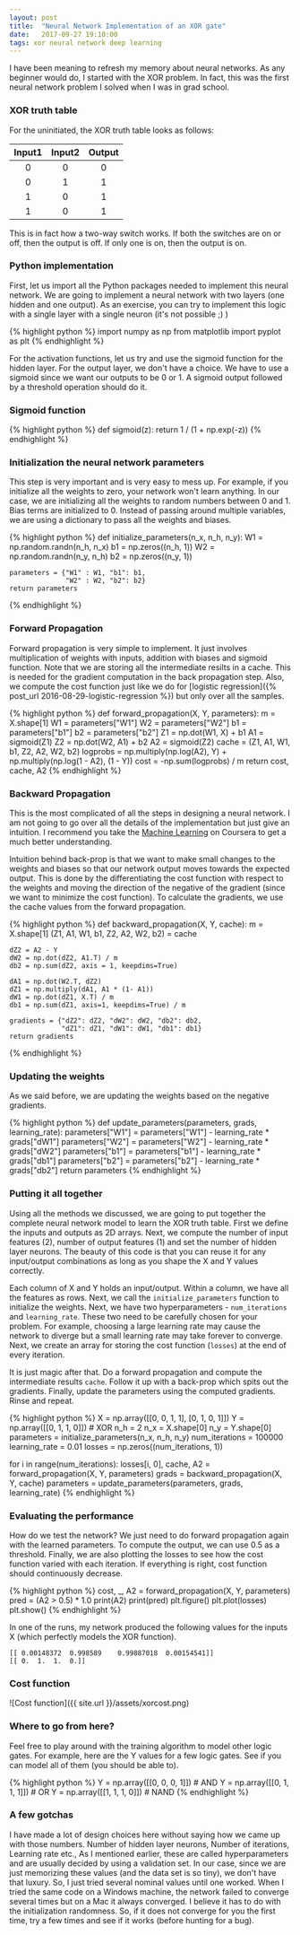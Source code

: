 ```yaml
---
layout: post
title:  "Neural Network Implementation of an XOR gate"
date:   2017-09-27 19:10:00
tags: xor neural network deep learning
---
```


I have been meaning to refresh my memory about neural networks. As any beginner would do, I started with the XOR problem. In fact, this was the first neural network problem I solved when I was in grad school.

### XOR truth table

For the uninitiated, the XOR truth table looks as follows:

| Input1 | Input2 | Output  |
| :----: |:------:|:-------:|
| 0 | 0 | 0 |
| 0 | 1 | 1 |
| 1 | 0 | 1 |
| 1 | 0 | 1 |

This is in fact how a two-way switch works. If both the switches are on or off, then the output is off. If only one is on, then the output is on.  

### Python implementation

First, let us import all the Python packages needed to implement this neural network. We are going to implement a neural network with two layers (one hidden and one output). As an exercise, you can try to implement this logic with a single layer with a single neuron (it's not possible ;) )

{% highlight python %}
import numpy as np
from matplotlib import pyplot as plt
{% endhighlight %}

For the activation functions, let us try and use the sigmoid function for the hidden layer. For the output layer, we don't have a choice. We have to use a sigmoid since we want our outputs to be 0 or 1. A sigmoid output followed by a threshold operation should do it.

### Sigmoid function

{% highlight python %}
def sigmoid(z):
    return 1 / (1 + np.exp(-z))
{% endhighlight %}

### Initialization the neural network parameters

This step is very important and is very easy to mess up. For example, if you initialize all the weights to zero, your network won't learn anything. In our case, we are initializing all the weights to random numbers between 0 and 1. Bias terms are initialized to 0. Instead of passing around multiple variables, we are using a dictionary to pass all the weights and biases.

{% highlight python %}
def initialize_parameters(n_x, n_h, n_y):
    W1 = np.random.randn(n_h, n_x)
    b1 = np.zeros((n_h, 1))
    W2 = np.random.randn(n_y, n_h)
    b2 = np.zeros((n_y, 1))
    
    parameters = {"W1" : W1, "b1": b1,
                  "W2" : W2, "b2": b2}
    return parameters
{% endhighlight %}

### Forward Propagation

Forward propagation is very simple to implement. It just involves multiplication of weights with inputs, addition with biases and sigmoid function. Note that we are storing all the intermediate resilts in a cache. This is needed for the gradient computation in the back propagation step. Also, we compute the cost function just like we do for [logistic regression]({% post_url 2016-08-29-logistic-regression %}) but only over all the samples.

{% highlight python %}
def forward_propagation(X, Y, parameters):
    m = X.shape[1]
    W1 = parameters["W1"]
    W2 = parameters["W2"]
    b1 = parameters["b1"]
    b2 = parameters["b2"]
    Z1 = np.dot(W1, X) + b1
    A1 = sigmoid(Z1)
    Z2 = np.dot(W2, A1) + b2
    A2 = sigmoid(Z2)
    cache = (Z1, A1, W1, b1, Z2, A2, W2, b2)
    logprobs = np.multiply(np.log(A2), Y) + np.multiply(np.log(1 - A2), (1 - Y))
    cost = -np.sum(logprobs) / m
    return cost, cache, A2
{% endhighlight %}

### Backward Propagation

This is the most complicated of all the steps in designing a neural network. I am not going to go over all the details of the implementation but just give an intuition. I recommend you take the [Machine Learning](https://www.coursera.org/learn/machine-learning) on Coursera to get a much better understanding. 

Intuition behind back-prop is that we want to make small changes to the weights and biases so that our network output moves towards the expected output. This is done by the differentiating the cost function with respect to the weights and moving the direction of the negative of the gradient (since we want to minimize the cost function). To calculate the gradients, we use the cache values from the forward propagation. 

{% highlight python %}
def backward_propagation(X, Y, cache):
    m = X.shape[1]
    (Z1, A1, W1, b1, Z2, A2, W2, b2) = cache
    
    dZ2 = A2 - Y
    dW2 = np.dot(dZ2, A1.T) / m
    db2 = np.sum(dZ2, axis = 1, keepdims=True)
    
    dA1 = np.dot(W2.T, dZ2)
    dZ1 = np.multiply(dA1, A1 * (1- A1))
    dW1 = np.dot(dZ1, X.T) / m
    db1 = np.sum(dZ1, axis=1, keepdims=True) / m
    
    gradients = {"dZ2": dZ2, "dW2": dW2, "db2": db2,
                 "dZ1": dZ1, "dW1": dW1, "db1": db1}
    return gradients
{% endhighlight %}

### Updating the weights

As we said before, we are updating the weights based on the negative gradients. 

{% highlight python %}
def update_parameters(parameters, grads, learning_rate):
    parameters["W1"] = parameters["W1"] - learning_rate * grads["dW1"]
    parameters["W2"] = parameters["W2"] - learning_rate * grads["dW2"]
    parameters["b1"] = parameters["b1"] - learning_rate * grads["db1"]
    parameters["b2"] = parameters["b2"] - learning_rate * grads["db2"]
    return parameters
{% endhighlight %}

### Putting it all together

Using all the methods we discussed, we are going to put together the complete neural network model to learn the XOR truth table. First we define the inputs and outputs as 2D arrays. Next, we compute the number of input features (2), number of output features (1) and set the number of hidden layer neurons. The beauty of this code is that you can reuse it for any input/output combinations as long as you shape the X and Y values correctly.

Each column of X and Y holds an input/output. Within a column, we have all the features as rows. Next, we call the `initialize_parameters` function to initialize the weights. Next, we have two hyperparameters - `num_iterations` and `learning_rate`. These two need to be carefully chosen for your problem. For example, choosing a large learning rate may cause the network to diverge but a small learning rate may take forever to converge. Next, we create an array for storing the cost function (`losses`) at the end of every iteration.

It is just magic after that. Do a forward propagation and compute the intermediate results `cache`. Follow it up with a back-prop which spits out the gradients. Finally, update the parameters using the computed gradients. Rinse and repeat.

{% highlight python %}
X = np.array([[0, 0, 1, 1], [0, 1, 0, 1]])
Y = np.array([[0, 1, 1, 0]]) # XOR
n_h = 2
n_x = X.shape[0]
n_y = Y.shape[0]
parameters = initialize_parameters(n_x, n_h, n_y)
num_iterations = 100000
learning_rate = 0.01
losses = np.zeros((num_iterations, 1))

for i in range(num_iterations):
    losses[i, 0], cache, A2 = forward_propagation(X, Y, parameters)
    grads = backward_propagation(X, Y, cache)
    parameters = update_parameters(parameters, grads, learning_rate)
{% endhighlight %}

### Evaluating the performance

How do we test the network? We just need to do forward propagation again with the learned parameters. To compute the output, we can use 0.5 as a threshold. Finally, we are also plotting the losses to see how the cost function varied with each iteration. If everything is right, cost function should continuously decrease. 

{% highlight python %}
cost, _, A2 = forward_propagation(X, Y, parameters)
pred = (A2 > 0.5) * 1.0
print(A2)
print(pred)
plt.figure()
plt.plot(losses)
plt.show()
{% endhighlight %}

In one of the runs, my network produced the following values for the inputs X (which perfectly models the XOR function).

```
[[ 0.00148372  0.998589    0.99887018  0.00154541]]
[[ 0.  1.  1.  0.]]
```

### Cost function

![Cost function]({{ site.url }}/assets/xorcost.png)


### Where to go from here?

Feel free to play around with the training algorithm to model other logic gates. For example, here are the Y values for a few logic gates. See if you can model all of them (you should be able to).

{% highlight python %}
Y = np.array([[0, 0, 0, 1]]) # AND
Y = np.array([[0, 1, 1, 1]]) # OR
Y = np.array([[1, 1, 1, 0]]) # NAND
{% endhighlight %}

### A few gotchas

I have made a lot of design choices here without saying how we came up with those numbers. Number of hidden layer neurons, Number of iterations, Learning rate etc., As I mentioned earlier, these are called hyperparameters and are usually decided by using a validation set. In our case, since we are just memorizing these values (and the data set is so tiny), we don't have that luxury. So, I just tried several nominal values until one worked. When I tried the same code on a Windows machine, the network failed to converge several times but on a Mac it always converged. I believe it has to do with the initialization randomness. So, if it does not converge for you the first time, try a few times and see if it works (before hunting for a bug).
